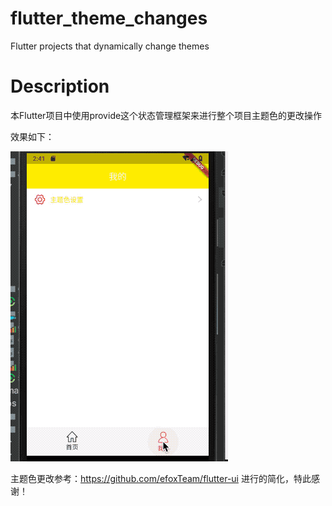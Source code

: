 # flutter_theme_changes

Flutter projects that dynamically change themes

# Description

本Flutter项目中使用provide这个状态管理框架来进行整个项目主题色的更改操作

效果如下：

![image](https://github.com/xuancao/flutter_theme_changes/blob/master/images/flutter_theme_change.gif)


主题色更改参考：https://github.com/efoxTeam/flutter-ui 进行的简化，特此感谢！

